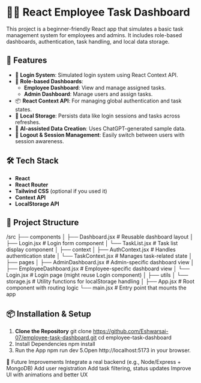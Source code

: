 # 🧑‍💼 React Employee Task Dashboard

This project is a beginner-friendly React app that simulates a basic task management system for employees and admins. It includes role-based dashboards, authentication, task handling, and local data storage.

## 🚀 Features

- 🔐 **Login System**: Simulated login system using React Context API.
- 👥 **Role-based Dashboards**:
  - **Employee Dashboard**: View and manage assigned tasks.
  - **Admin Dashboard**: Manage users and assign tasks.
- 📦 **React Context API**: For managing global authentication and task states.
- 💾 **Local Storage**: Persists data like login sessions and tasks across refreshes.
- 🧠 **AI-assisted Data Creation**: Uses ChatGPT-generated sample data.
- 🔄 **Logout & Session Management**: Easily switch between users with session awareness.

## 🛠️ Tech Stack

- **React**
- **React Router**
- **Tailwind CSS** (optional if you used it)
- **Context API**
- **LocalStorage API**

## 📂 Project Structure
/src
├── components
│   ├── Dashboard.jsx         # Reusable dashboard layout
│   ├── Login.jsx             # Login form component
│   └── TaskList.jsx          # Task list display component
│
├── context
│   ├── AuthContext.jsx       # Handles authentication state
│   └── TaskContext.jsx       # Manages task-related state
│
├── pages
│   ├── AdminDashboard.jsx    # Admin-specific dashboard view
│   ├── EmployeeDashboard.jsx # Employee-specific dashboard view
│   └── Login.jsx             # Login page (might reuse Login component)
│
├── utils
│   └── storage.js            # Utility functions for localStorage handling
│
├── App.jsx                   # Root component with routing logic
└── main.jsx                  # Entry point that mounts the app


## 📦 Installation & Setup

1. **Clone the Repository**
   git clone https://github.com/Eshwarsai-07/employee-task-dashboard.git
   cd employee-task-dashboard
3. Install Dependencies
    npm install
4. Run the App
    npm run dev
5.Open http://localhost:5173 in your browser.

📝 Future Improvements
Integrate a real backend (e.g., Node/Express + MongoDB)
Add user registration
Add task filtering, status updates
Improve UI with animations and better UX
